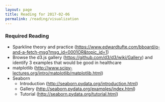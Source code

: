 ```yaml
---
layout: page
title: Reading for 2017-02-06
permalink: /reading/visualization
---
```

### Required Reading ###
- Sparkline theory and practice (https://www.edwardtufte.com/bboard/q-and-a-fetch-msg?msg_id=0001OR&topic_id=1)
- Browse the d3.js gallery (https://github.com/d3/d3/wiki/Gallery) and identify 3 examples that would be good in healthcare
- matplotlib (http://www.scipy-lectures.org/intro/matplotlib/matplotlib.html)
- Seaborn
  - Introduction (http://seaborn.pydata.org/introduction.html)
  - Gallery (http://seaborn.pydata.org/examples/index.html)
  - Tutorial (http://seaborn.pydata.org/tutorial.html)
